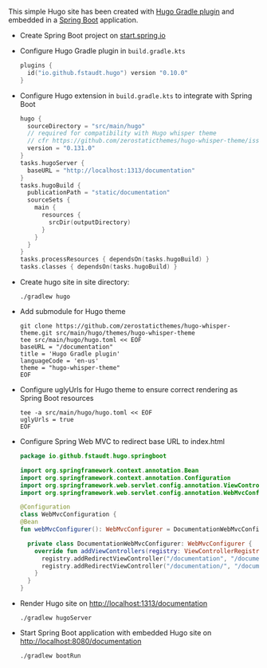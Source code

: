 This simple Hugo site has been created with [Hugo Gradle plugin](https://plugins.gradle.org/plugin/io.github.fstaudt.hugo) and embedded in a [Spring Boot](https://spring.io/projects/spring-boot) application. 

- Create Spring Boot project on [start.spring.io](https://start.spring.io/#!type=gradle-project&language=kotlin&platformVersion=2.7.0&packaging=war&jvmVersion=17&groupId=io.github.fstaudt.hugo&artifactId=spring-boot&name=spring-boot&description=Demo%20project%20for%20Spring%20Boot%20integration%20with%20Hugo%20Gradle%20plugin&packageName=io.github.fstaudt.hugo.springboot&dependencies=web)

- Configure Hugo Gradle plugin in `build.gradle.kts`
  ```kotlin
  plugins {
    id("io.github.fstaudt.hugo") version "0.10.0"
  }
  ```

- Configure Hugo extension in `build.gradle.kts` to integrate with Spring Boot
  ```kotlin
  hugo {
    sourceDirectory = "src/main/hugo"
    // required for compatibility with Hugo whisper theme
    // cfr https://github.com/zerostaticthemes/hugo-whisper-theme/issues/43
    version = "0.131.0"
  }
  tasks.hugoServer {
	baseURL = "http://localhost:1313/documentation"
  }
  tasks.hugoBuild {
    publicationPath = "static/documentation"
    sourceSets {
      main {
        resources {
          srcDir(outputDirectory)
        }
      }
    }
  }
  tasks.processResources { dependsOn(tasks.hugoBuild) }
  tasks.classes { dependsOn(tasks.hugoBuild) }
  ```

- Create hugo site in site directory:
  ```shell
  ./gradlew hugo
  ```

- Add submodule for Hugo theme
  ```shell
  git clone https://github.com/zerostaticthemes/hugo-whisper-theme.git src/main/hugo/themes/hugo-whisper-theme
  tee src/main/hugo/hugo.toml << EOF
  baseURL = "/documentation"
  title = 'Hugo Gradle plugin'
  languageCode = 'en-us'
  theme = "hugo-whisper-theme"
  EOF
  ```

- Configure uglyUrls for Hugo theme to ensure correct rendering as Spring Boot resources
  ```shell
  tee -a src/main/hugo/hugo.toml << EOF
  uglyUrls = true
  EOF
  ```

- Configure Spring Web MVC to redirect base URL to index.html
  ```kotlin
  package io.github.fstaudt.hugo.springboot

  import org.springframework.context.annotation.Bean
  import org.springframework.context.annotation.Configuration
  import org.springframework.web.servlet.config.annotation.ViewControllerRegistry
  import org.springframework.web.servlet.config.annotation.WebMvcConfigurer

  @Configuration
  class WebMvcConfiguration {
  @Bean
  fun webMvcConfigurer(): WebMvcConfigurer = DocumentationWebMvcConfigurer()

    private class DocumentationWebMvcConfigurer: WebMvcConfigurer {
      override fun addViewControllers(registry: ViewControllerRegistry) {
        registry.addRedirectViewController("/documentation", "/documentation/index.html")
        registry.addRedirectViewController("/documentation/", "/documentation/index.html")
      }
    }
  }
  ```

- Render Hugo site on [http://localhost:1313/documentation](http://localhost:1313/documentation)
  ```shell
  ./gradlew hugoServer
  ```

- Start Spring Boot application with embedded Hugo site on [http://localhost:8080/documentation](http://localhost:8080/documentation)
  ```shell
  ./gradlew bootRun
  ```

